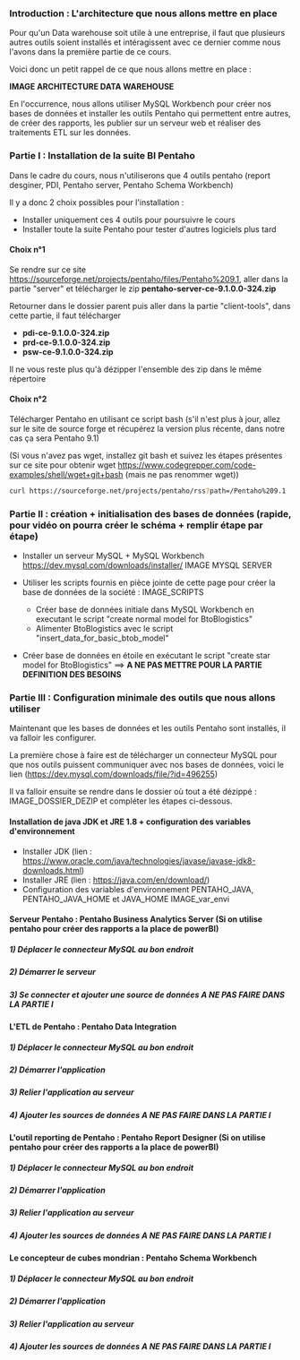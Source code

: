 ### Introduction : L'architecture que nous allons mettre en place
Pour qu'un Data warehouse soit utile à une entreprise, il faut que plusieurs autres outils soient installés et intéragissent avec ce dernier comme nous l'avons dans la première partie de ce cours.

Voici donc un petit rappel de ce que nous allons mettre en place : 

**IMAGE ARCHITECTURE DATA WAREHOUSE**

En l'occurrence, nous allons utiliser MySQL Workbench pour créer nos bases de données et installer les outils Pentaho qui permettent entre autres, de créer des rapports, les publier sur un serveur web et réaliser des traitements ETL sur les données.

### Partie I : Installation de la suite BI Pentaho
Dans le cadre du cours, nous n'utiliserons que 4 outils pentaho (report desginer, PDI, Pentaho server, Pentaho Schema Workbench)

Il y a donc 2 choix possibles pour l'installation : 
  - Installer uniquement ces 4 outils pour poursuivre le cours
  - Installer toute la suite Pentaho pour tester d'autres logiciels plus tard


#### Choix n°1
Se rendre sur ce site https://sourceforge.net/projects/pentaho/files/Pentaho%209.1,
aller dans la partie "server" et télécharger le zip **pentaho-server-ce-9.1.0.0-324.zip**

Retourner dans le dossier parent puis aller dans la partie "client-tools",
dans cette partie, il faut télécharger
  - **pdi-ce-9.1.0.0-324.zip**
  - **prd-ce-9.1.0.0-324.zip**
  - **psw-ce-9.1.0.0-324.zip**

Il ne vous reste plus qu'à dézipper l'ensemble des zip dans le même répertoire 

#### Choix n°2 
Télécharger Pentaho en utilisant ce script bash (s'il n'est plus à jour, allez sur le site de source forge et récupérez la version plus récente, dans notre cas ça sera Pentaho 9.1)

(Si vous n'avez pas wget, installez git bash et suivez les étapes présentes sur ce site pour obtenir wget https://www.codegrepper.com/code-examples/shell/wget+git+bash (mais ne pas renommer wget))

```bash
curl https://sourceforge.net/projects/pentaho/rss?path=/Pentaho%209.1 | grep "<link>.*</link>" | sed 's|<link>||;s|</link>||' | while read url; do url=`echo $url | sed 's|/download$||'`; wget $url ; done
```

### Partie II :  création + initialisation des bases de données (rapide, pour vidéo on pourra créer le schéma + remplir étape par étape)
- Installer un serveur MySQL + MySQL Workbench https://dev.mysql.com/downloads/installer/
IMAGE MYSQL SERVER

- Utiliser les scripts fournis en pièce jointe de cette page pour créer la base de données de la société :
	IMAGE_SCRIPTS
	- Créer base de données initiale dans MySQL Workbench en executant le script "create normal model for BtoBlogistics"
	- Alimenter BtoBlogistics avec le script "insert_data_for_basic_btob_model"

- Créer base de données en étoile en exécutant le script "create star model for BtoBlogistics" ==> **A NE PAS METTRE POUR LA PARTIE DEFINITION DES BESOINS**

### Partie III : Configuration minimale des outils que nous allons utiliser
Maintenant que les bases de données et les outils Pentaho sont installés, il va falloir les configurer. 

La première chose à faire est de télécharger un connecteur MySQL pour que nos outils puissent communiquer avec nos bases de données, voici le lien (https://dev.mysql.com/downloads/file/?id=496255)

Il va falloir ensuite se rendre dans le dossier où tout a été dézippé :
IMAGE_DOSSIER_DEZIP
 et compléter les étapes ci-dessous.

#### Installation de java JDK et JRE 1.8 + configuration des variables d'environnement
- Installer JDK (lien : https://www.oracle.com/java/technologies/javase/javase-jdk8-downloads.html)
- Installer JRE (lien : https://java.com/en/download/)
- Configuration des variables d'environnement PENTAHO_JAVA, PENTAHO_JAVA_HOME et JAVA_HOME
IMAGE_var_envi

#### Serveur Pentaho : Pentaho Business Analytics Server (**Si on utilise pentaho pour créer des rapports a la place de powerBI**)
##### 1) Déplacer le connecteur MySQL au bon endroit
##### 2) Démarrer le serveur
##### 3) Se connecter et ajouter une source de données **A NE PAS FAIRE DANS LA PARTIE I**

#### L'ETL de Pentaho : Pentaho Data Integration
##### 1) Déplacer le connecteur MySQL au bon endroit
##### 2) Démarrer l'application
##### 3) Relier l'application au serveur 
##### 4) Ajouter les sources de données **A NE PAS FAIRE DANS LA PARTIE I**

#### L'outil reporting de Pentaho : Pentaho Report Designer (**Si on utilise pentaho pour créer des rapports a la place de powerBI**)
##### 1) Déplacer le connecteur MySQL au bon endroit
##### 2) Démarrer l'application
##### 3) Relier l'application au serveur
##### 4) Ajouter les sources de données **A NE PAS FAIRE DANS LA PARTIE I**

#### Le concepteur de cubes mondrian : Pentaho Schema Workbench
##### 1) Déplacer le connecteur MySQL au bon endroit
##### 2) Démarrer l'application
##### 3) Relier l'application au serveur
##### 4) Ajouter les sources de données **A NE PAS FAIRE DANS LA PARTIE I**